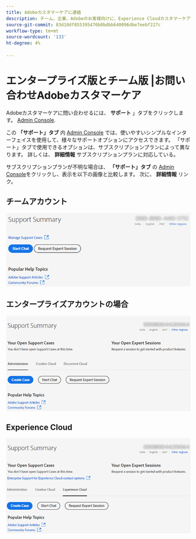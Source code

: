 ```yaml
---
title: Adobeカスタマーケアに連絡
description: チーム、企業、Adobeのお客様向けに、Experience Cloudカスタマーケアに連絡する方法について説明します。
source-git-commit: 83d10df855395476b0bdbb640096dbe7eebf227c
workflow-type: tm+mt
source-wordcount: '133'
ht-degree: 4%

---
```



# エンタープライズ版とチーム版 |お問い合わせAdobeカスタマーケア

Adobeカスタマーケアに問い合わせるには、 **サポート** 」タブをクリックします。 [Admin Console](https://adminconsole.adobe.com/).

この **「サポート」タブ** 内 [Admin Console](https://adminconsole.adobe.com/) では、使いやすいシンプルなインターフェイスを使用して、様々なサポートオプションにアクセスできます。 「サポート」タブで使用できるオプションは、サブスクリプションプランによって異なります。 詳しくは、 **詳細情報** サブスクリプションプランに対応している。

サブスクリプションプランが不明な場合は、 **「サポート」タブ** の [Admin Console](https://adminconsole.adobe.com/)をクリックし、表示を以下の画像と比較します。 次に、 **詳細情報** リンク。

## チームアカウント

![チーム画像](assets/team.png)

<!--
[Learn more](https://helpx.adobe.com/enterprise/using/support-for-teams.html)
-->

## エンタープライズアカウントの場合

![チーム画像](assets/enterprise.png)

<!--
[Learn more](https://helpx.adobe.com/enterprise/using/support-for-enterprise.html)
-->

## Experience Cloud

![チーム画像](assets/ec.png)

<!--
[Learn more](https://www.adobe.com/go/ac_ec_not_supported_en)
-->
